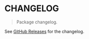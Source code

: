 # CHANGELOG

> Package changelog.

See [GitHub Releases](https://github.com/stdlib-js/stats-base-dists-arcsine/releases) for the changelog.